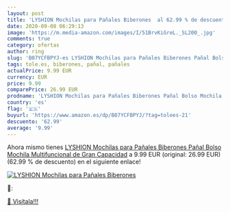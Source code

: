 ```yaml
---
layout: post
title: 'LYSHION Mochilas para Pañales Biberones  al 62.99 % de descuento'
date: 2020-09-08 06:29:13
image: 'https://m.media-amazon.com/images/I/51BrvKiGreL._SL200_.jpg'
comments: true
category: ofertas
author: ring
slug: 'B07YCFBPYJ-es LYSHION Mochilas para Pañales Biberones Pañal Bolso...'
tags: tole.es, biberones, pañal, pañales
actualPrice: 9.99 EUR
currency: EUR
price: 9.99
comparePrice: 26.99 EUR
prodname: 'LYSHION Mochilas para Pañales Biberones Pañal Bolso Mochila Multifuncional de Gran Capacidad'
country: 'es'
flag: '🇪🇸'
buyurl: 'https://www.amazon.es/dp/B07YCFBPYJ/?tag=tolees-21'
descuento: '62.99'
average: '9.99'
---
```


Ahora mismo tienes [LYSHION Mochilas para Pañales Biberones Pañal Bolso Mochila Multifuncional de Gran Capacidad](https://www.amazon.es/dp/B07YCFBPYJ/?tag=tolees-21) a 9.99 EUR (original: 26.99 EUR) (62.99 %  de descuento) en el siguiente enlace!

[![LYSHION Mochilas para Pañales Biberones ](https://m.media-amazon.com/images/I/51BrvKiGreL._SL200_.jpg)](https://www.amazon.es/dp/B07YCFBPYJ/?tag=tolees-21)

🔎:


[🛒 Visítala!!!](https://www.amazon.es/dp/B07YCFBPYJ/?tag=tolees-21)
